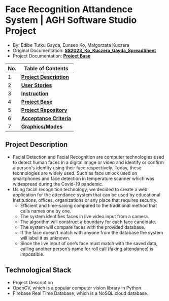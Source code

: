 # Face Recognition Attandence System  | AGH Software Studio Project
*  By: Edibe Tutku Gayda, Eunseo Ko, Małgorzata Kuczera
* Original Documentation: [**SS2023_Ko_Kuczera_Gayda_SpreadSheet**](https://github.com/Etutku/SS2023_Ko_Kuczera_Gayda_SpreadSheet/files/11893236/SS2023.Ko_Kuczera_Gayda_User_Stories.1.pdf)
* Project Documentation: [**Project Base**](https://drive.google.com/file/d/1H5VArBx0FVuSUGGIQmN7Hvn5l0OB6fka/view?usp=drive_link)

| No. | Table of Contents                                                                   |
| --- | ----------------------------------------------------------------------- |
| 1   | [**Project Description**](https://github.com/Etutku/SS2023_Ko_Kuczera_Gayda_SpreadSheet/blob/main/README.md)  
| 2   | [**User Stories**](https://github.com/Etutku/SS2023_Ko_Kuczera_Gayda_SpreadSheet/blob/main/User_Stories.md) |
| 3   | [**Instruction**](https://github.com/Etutku/SS2023_Ko_Kuczera_Gayda_SpreadSheet/blob/main/FaceRecognitionAttandanceSysytem/README.md)   |
| 4   | [**Project Base**](https://drive.google.com/file/d/1H5VArBx0FVuSUGGIQmN7Hvn5l0OB6fka/view)   |
| 5   | [**Project Repository**](https://github.com/Etutku/SS2023_Ko_Kuczera_Gayda_SpreadSheet/tree/main/FaceRecognitionAttandanceSysytem)   |
| 6   | [**Acceptance Criteria**](https://github.com/Etutku/SS2023_Ko_Kuczera_Gayda_SpreadSheet/blob/main/Acceptance_Criteria.md)   |        
| 7   | [**Graphics/Modes**](https://github.com/Etutku/SS2023_Ko_Kuczera_Gayda_SpreadSheet/tree/main/FaceRecognitionAttandanceSysytem/graphics)   |


## Project Description 
* Facial Detection and Facial Recognition are computer technologies used to detect human faces in a digital image or video and identify or confirm a person's identity using 
their face respectively. Today, these technologies are widely used. Such as face unlock used on smartphones and face detection in temperature scanner which was widespread 
during the Covid-19 pandemic.
* Using facial recognition technology, we decided to create a web application for the attendance system that can be used by educational Institutions, offices, organizations 
or any place that requires security.
  - Efficient and time-saving compared to the traditional method that calls names one by one.
  - The system identifies faces in live video input from a camera.
  - The algorithm will construct a boundary for each face candidate.
  - The system will compare faces with the provided database.
  - If the face doesn’t match with anyone from the database the system will label it as unknown.
  - Since the live input of one’s face must match with the saved data, calling another person’s name for roll call (faking attendance) is impossible.

## Technological Stack 
* Project Description 
* OpenCV, which is a popular computer vision library in Python.
* Firebase Real Time Database, which is a NoSQL cloud database.




